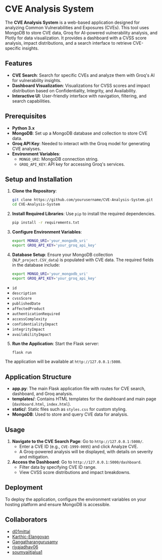 # CVE Analysis System

The **CVE Analysis System** is a web-based application designed for analyzing Common Vulnerabilities and Exposures (CVEs). This tool uses MongoDB to store CVE data, Groq for AI-powered vulnerability analysis, and Plotly for data visualization. It provides a dashboard with a CVSS score analysis, impact distributions, and a search interface to retrieve CVE-specific insights.

## Features

- **CVE Search**: Search for specific CVEs and analyze them with Groq's AI for vulnerability insights.
- **Dashboard Visualization**: Visualizations for CVSS scores and impact distribution based on Confidentiality, Integrity, and Availability.
- **Interactive UI**: User-friendly interface with navigation, filtering, and search capabilities.

## Prerequisites

- **Python 3.x**
- **MongoDB**: Set up a MongoDB database and collection to store CVE data.
- **Groq API Key**: Needed to interact with the Groq model for generating CVE analyses.
- **Environment Variables**:
  - `MONGO_URI`: MongoDB connection string.
  - `GROQ_API_KEY`: API key for accessing Groq's services.

## Setup and Installation

1. **Clone the Repository**:
   ```bash
   git clone https://github.com/yourusername/CVE-Analysis-System.git
   cd CVE-Analysis-System
2. **Install Required Libraries**: Use `pip` to install the required dependencies.
   ```bash
   pip install -r requirements.txt
3. **Configure Environment Variables**:
   ```bash
   export MONGO_URI='your_mongodb_uri'
   export GROQ_API_KEY='your_groq_api_key'
4. **Database Setup**: Ensure your MongoDB collection (`NLP_project.CSV_data`) is populated with CVE data. The required fields in the database include:
   ```bash
   export MONGO_URI='your_mongodb_uri'
   export GROQ_API_KEY='your_groq_api_key'
 - `id`
 - `description`
 - `cvssScore`
 - `publishedDate`
 - `affectedProduct`
 - `authenticationRequired`
 - `accessComplexity`
 - `confidentialityImpact`
 - `integrityImpact`
 - `availabilityImpact`
5. **Run the Application**: Start the Flask server:
   ```bash
   flask run
  The application will be available at `http://127.0.0.1:5000`.

## Application Structure

- **app.py**: The main Flask application file with routes for CVE search, dashboard, and Groq analysis.
- **templates/**: Contains HTML templates for the dashboard and main page (`dashboard.html`, `index.html`).
- **static/**: Static files such as `styles.css` for custom styling.
- **MongoDB**: Used to store and query CVE data for analysis.

## Usage

1. **Navigate to the CVE Search Page**: Go to `http://127.0.0.1:5000/`.
   - Enter a CVE ID (e.g., `CVE-1999-0095`) and click Analyze CVE.
   - A Groq-powered analysis will be displayed, with details on severity and mitigation.
2. **Access the Dashboard**: Go to `http://127.0.0.1:5000/dashboard`.
   - Filter data by specifying CVE ID range.
   - View CVSS score distributions and impact breakdowns.

## Deployment

To deploy the application, configure the environment variables on your hosting platform and ensure MongoDB is accessible.

## Collaborators

- [d01mittal](https://github.com/d01mittal)
- [Karthic-Elangovan](https://github.com/Karthic-Elangovan)
- [Gangatharangurusamy](https://github.com/Gangatharangurusamy)
- [riyajadhav06](https://github.com/riyajadhav06)
- [soumyajitjalua1](https://github.com/soumyajitjalua1)
